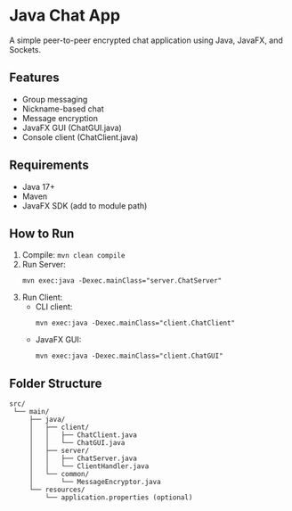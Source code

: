 # Java Chat App

A simple peer-to-peer encrypted chat application using Java, JavaFX, and Sockets.

## Features
- Group messaging
- Nickname-based chat
- Message encryption
- JavaFX GUI (ChatGUI.java)
- Console client (ChatClient.java)

## Requirements
- Java 17+
- Maven
- JavaFX SDK (add to module path)

## How to Run
1. Compile: `mvn clean compile`
2. Run Server:
   ```
   mvn exec:java -Dexec.mainClass="server.ChatServer"
   ```
3. Run Client:
   - CLI client:
     ```
     mvn exec:java -Dexec.mainClass="client.ChatClient"
     ```
   - JavaFX GUI:
     ```
     mvn exec:java -Dexec.mainClass="client.ChatGUI"
     ```

## Folder Structure
```
src/
 └── main/
     ├── java/
     │   ├── client/
     │   │   ├── ChatClient.java
     │   │   └── ChatGUI.java
     │   ├── server/
     │   │   ├── ChatServer.java
     │   │   └── ClientHandler.java
     │   └── common/
     │       └── MessageEncryptor.java
     └── resources/
         └── application.properties (optional)
```
